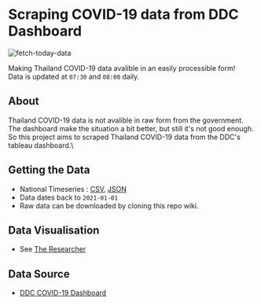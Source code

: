 # Scraping COVID-19 data from DDC Dashboard
![fetch-today-data](https://github.com/noppakorn/ddc-dashboard-scraping/actions/workflows/fetch-today-data.yml/badge.svg)

Making Thailand COVID-19 data avalible in an easily processible form!\
Data is updated at `07:30` and `08:00` daily.
## About
Thailand COVID-19 data is not avalible in raw form from the government. The dashboard make the situation a bit better, but still it's not good enough. So this project aims to scraped Thailand COVID-19 data from the DDC's tableau dashboard.\
## Getting the Data
- National Timeseries : [CSV](https://raw.githubusercontent.com/wiki/noppakorn/ddc-dashboard-scraping/dataset/national-timeseries.csv), [JSON](https://raw.githubusercontent.com/wiki/noppakorn/ddc-dashboard-scraping/dataset/national-timeseries.json)
- Data dates back to `2021-01-01`
- Raw data can be downloaded by cloning this repo wiki.
## Data Visualisation
- See [The Researcher](https://covid-19.researcherth.co)
## Data Source
- [DDC COVID-19 Dashboard](https://ddc.moph.go.th/covid19-dashboard/)
